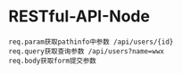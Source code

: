 # RESTful-API-Node

```
req.param获取pathinfo中参数 /api/users/{id}
req.query获取查询参数 /api/users?name=wwx
req.body获取form提交参数
```